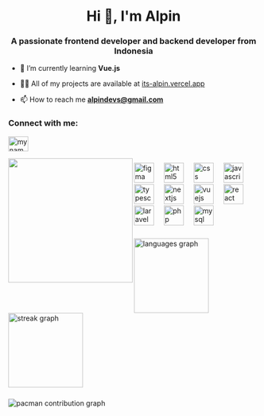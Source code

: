 <h1 align="center">Hi 👋, I'm Alpin</h1>
<h3 align="center">A passionate frontend developer and backend developer from Indonesia</h3>

- 🌱 I’m currently learning **Vue.js**

- 👨‍💻 All of my projects are available at [its-alpin.vercel.app](its-alpin.vercel.app)

- 📫 How to reach me **alpindevs@gmail.com**

<h3 align="left">Connect with me:</h3>
<p align="left">
<a href="https://linkedin.com/in/mynameisalpin" target="blank"><img align="center" src="https://raw.githubusercontent.com/rahuldkjain/github-profile-readme-generator/master/src/images/icons/Social/linked-in-alt.svg" alt="mynameisalpin" height="30" width="40" /></a>
</p>


<img align="left" height="250" src="https://i.postimg.cc/QCLG5bKk/39f55870975240c2947a543e4ccade90-tplv-jj85edgx6n-image-origin.jpg"  />

###

<div align="left">
  <img src="https://cdn.jsdelivr.net/gh/devicons/devicon/icons/figma/figma-original.svg" height="40" alt="figma logo"  />
  <img width="12" />
  <img src="https://cdn.jsdelivr.net/gh/devicons/devicon/icons/html5/html5-original.svg" height="40" alt="html5 logo"  />
  <img width="12" />
  <img src="https://cdn.jsdelivr.net/gh/devicons/devicon/icons/css3/css3-original.svg" height="40" alt="css logo"  />
  <img width="12" />
  <img src="https://cdn.jsdelivr.net/gh/devicons/devicon/icons/javascript/javascript-original.svg" height="40" alt="javascript logo"  />
  <img width="12" />
  <img src="https://cdn.jsdelivr.net/gh/devicons/devicon/icons/typescript/typescript-original.svg" height="40" alt="typescript logo"  />
  <img width="12" />
  <img src="https://cdn.jsdelivr.net/gh/devicons/devicon/icons/nextjs/nextjs-original.svg" height="40" alt="nextjs logo"  />
  <img width="12" />
  <img src="https://cdn.jsdelivr.net/gh/devicons/devicon/icons/vuejs/vuejs-original.svg" height="40" alt="vuejs logo"  />
  <img width="12" />
  <img src="https://cdn.jsdelivr.net/gh/devicons/devicon/icons/react/react-original.svg" height="40" alt="react logo"  />
  <img width="12" />
  <img src="https://cdn.jsdelivr.net/gh/devicons/devicon/icons/laravel/laravel-original.svg" height="40" alt="laravel logo"  />
  <img width="12" />
  <img src="https://cdn.jsdelivr.net/gh/devicons/devicon/icons/php/php-original.svg" height="40" alt="php logo"  />
  <img width="12" />
  <img src="https://cdn.jsdelivr.net/gh/devicons/devicon/icons/mysql/mysql-original.svg" height="40" alt="mysql logo"  />
</div>

###

<div align="left">
  <img src="https://github-readme-stats.vercel.app/api/top-langs?username=mynameisalvn&locale=en&hide_title=false&layout=compact&card_width=320&langs_count=7&theme=dark&hide_border=false&order=2" height="150" alt="languages graph"  />
  <img src="https://streak-stats.demolab.com?user=mynameisalvn&locale=en&mode=weekly&theme=dark&hide_border=false&border_radius=5&order=3" height="150" alt="streak graph"  />
</div>

###

<picture>
  <source media="(prefers-color-scheme: dark)" srcset="https://raw.githubusercontent.com/mynameisalvn/mynameisalvn/output/pacman-contribution-graph-dark.svg">
  <source media="(prefers-color-scheme: light)" srcset="https://raw.githubusercontent.com/mynameisalvn/mynameisalvn/output/pacman-contribution-graph.svg">
  <img alt="pacman contribution graph" src="https://raw.githubusercontent.com/mynameisalvn/mynameisalvn/output/pacman-contribution-graph.svg">
</picture>

###


